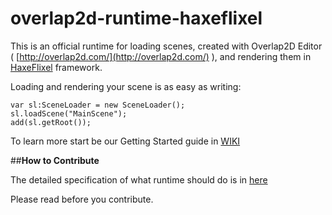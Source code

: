 # overlap2d-runtime-haxeflixel

This is an official runtime for loading scenes, created with Overlap2D Editor ( [http://overlap2d.com/](http://overlap2d.com/) ), and rendering them in [HaxeFlixel](http://haxeflixel.com/) framework.

Loading and rendering your scene is as easy as writing:

```as3
var sl:SceneLoader = new SceneLoader();
sl.loadScene("MainScene");
add(sl.getRoot());
```

To learn more start be our Getting Started guide in [WIKI](https://github.com/UnderwaterApps/overlap2d-runtime-haxeflixel/wiki)


##**How to Contribute**

The detailed specification of what runtime should do is in [here](http://overlap2d.com/data-api-creating-custom-runtime/)

Please read before you contribute.
